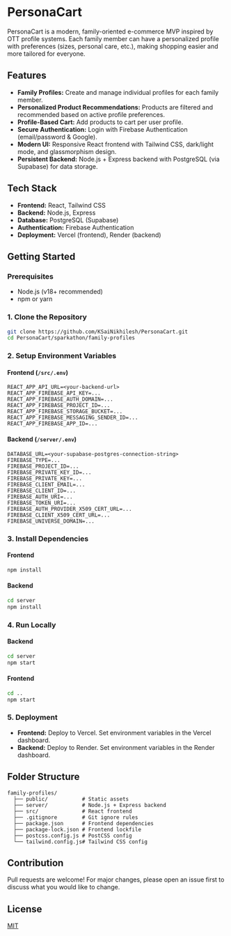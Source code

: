 # PersonaCart

PersonaCart is a modern, family-oriented e-commerce MVP inspired by OTT profile systems. Each family member can have a personalized profile with preferences (sizes, personal care, etc.), making shopping easier and more tailored for everyone.

## Features
- **Family Profiles:** Create and manage individual profiles for each family member.
- **Personalized Product Recommendations:** Products are filtered and recommended based on active profile preferences.
- **Profile-Based Cart:** Add products to cart per user profile.
- **Secure Authentication:** Login with Firebase Authentication (email/password & Google).
- **Modern UI:** Responsive React frontend with Tailwind CSS, dark/light mode, and glassmorphism design.
- **Persistent Backend:** Node.js + Express backend with PostgreSQL (via Supabase) for data storage.

## Tech Stack
- **Frontend:** React, Tailwind CSS
- **Backend:** Node.js, Express
- **Database:** PostgreSQL (Supabase)
- **Authentication:** Firebase Authentication
- **Deployment:** Vercel (frontend), Render (backend)

## Getting Started

### Prerequisites
- Node.js (v18+ recommended)
- npm or yarn

### 1. Clone the Repository
```bash
git clone https://github.com/KSaiNikhilesh/PersonaCart.git
cd PersonaCart/sparkathon/family-profiles
```

### 2. Setup Environment Variables

#### Frontend (`/src/.env`)
```
REACT_APP_API_URL=<your-backend-url>
REACT_APP_FIREBASE_API_KEY=...
REACT_APP_FIREBASE_AUTH_DOMAIN=...
REACT_APP_FIREBASE_PROJECT_ID=...
REACT_APP_FIREBASE_STORAGE_BUCKET=...
REACT_APP_FIREBASE_MESSAGING_SENDER_ID=...
REACT_APP_FIREBASE_APP_ID=...
```

#### Backend (`/server/.env`)
```
DATABASE_URL=<your-supabase-postgres-connection-string>
FIREBASE_TYPE=...
FIREBASE_PROJECT_ID=...
FIREBASE_PRIVATE_KEY_ID=...
FIREBASE_PRIVATE_KEY=...
FIREBASE_CLIENT_EMAIL=...
FIREBASE_CLIENT_ID=...
FIREBASE_AUTH_URI=...
FIREBASE_TOKEN_URI=...
FIREBASE_AUTH_PROVIDER_X509_CERT_URL=...
FIREBASE_CLIENT_X509_CERT_URL=...
FIREBASE_UNIVERSE_DOMAIN=...
```

### 3. Install Dependencies
#### Frontend
```bash
npm install
```
#### Backend
```bash
cd server
npm install
```

### 4. Run Locally
#### Backend
```bash
cd server
npm start
```
#### Frontend
```bash
cd ..
npm start
```

### 5. Deployment
- **Frontend:** Deploy to Vercel. Set environment variables in the Vercel dashboard.
- **Backend:** Deploy to Render. Set environment variables in the Render dashboard.

## Folder Structure
```
family-profiles/
  ├── public/           # Static assets
  ├── server/           # Node.js + Express backend
  ├── src/              # React frontend
  ├── .gitignore        # Git ignore rules
  ├── package.json      # Frontend dependencies
  ├── package-lock.json # Frontend lockfile
  ├── postcss.config.js # PostCSS config
  └── tailwind.config.js# Tailwind CSS config
```

## Contribution
Pull requests are welcome! For major changes, please open an issue first to discuss what you would like to change.

## License
[MIT](../LICENSE)
